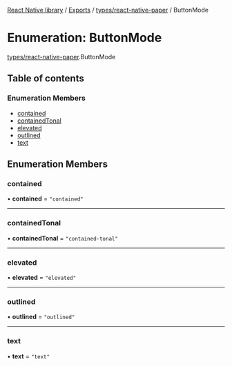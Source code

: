 [React Native library](../index.md) / [Exports](../modules.md) / [types/react-native-paper](../modules/types_react_native_paper.md) / ButtonMode

# Enumeration: ButtonMode

[types/react-native-paper](../modules/types_react_native_paper.md).ButtonMode

## Table of contents

### Enumeration Members

- [contained](types_react_native_paper.ButtonMode.md#contained)
- [containedTonal](types_react_native_paper.ButtonMode.md#containedtonal)
- [elevated](types_react_native_paper.ButtonMode.md#elevated)
- [outlined](types_react_native_paper.ButtonMode.md#outlined)
- [text](types_react_native_paper.ButtonMode.md#text)

## Enumeration Members

### contained

• **contained** = ``"contained"``

___

### containedTonal

• **containedTonal** = ``"contained-tonal"``

___

### elevated

• **elevated** = ``"elevated"``

___

### outlined

• **outlined** = ``"outlined"``

___

### text

• **text** = ``"text"``
